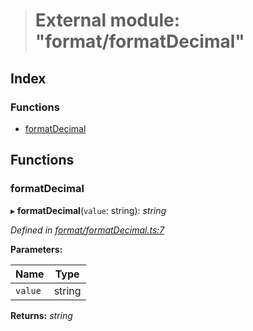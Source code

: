 > # External module: "format/formatDecimal"

## Index

### Functions

* [formatDecimal](_format_formatdecimal_.md#formatdecimal)

## Functions

###  formatDecimal

▸ **formatDecimal**(`value`: string): *string*

*Defined in [format/formatDecimal.ts:7](https://github.com/polkadot-js/common/blob/884c965/packages/util/src/format/formatDecimal.ts#L7)*

**Parameters:**

Name | Type |
------ | ------ |
`value` | string |

**Returns:** *string*